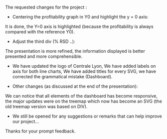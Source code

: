 The requested changes for the project :


- Centering the profitability graph in Y0 and highlight the y = 0 axis: 

It is done, the Y=0 axis is highlighted (because the profitability is always compared with the reference Y0).

- Adjust the third div (% RSD ..): 

The presentation is more refined, the information displayed is better presented and more comprehensible.

- We have updated the logo of Centrale Lyon, We have added labels on axis for both line charts, We have added titles for every SVG,  we have corrected the grammatical mistake (Dashboard). 

- Other changes (as discussed at the end of the presentation):

We can notice that all elements of the dashboard has become responsive, the major updates were on the treemap which now has become an SVG (the old treemap version was based on DIV).

- We still be opened for any suggestions or remarks that can help improve our project... 

Thanks for your prompt feedback. 
